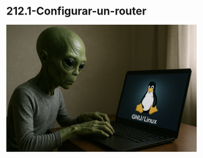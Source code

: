 # 212.1-Configurar-un-router
![LPI Logo](../../../../wallpaper/et_linux.png "Buscando al viejo hombre ")
